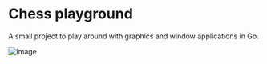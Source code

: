 # Chess playground

A small project to play around with graphics and window applications in Go.

![image](https://github.com/fragoulis/chess-playground/assets/1748736/8afab6c7-9a4e-4938-bfeb-e4a3909e339f)
